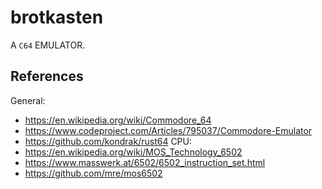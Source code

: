 # brotkasten

A `C64` EMULATOR.

## References
General:
- https://en.wikipedia.org/wiki/Commodore_64
- https://www.codeproject.com/Articles/795037/Commodore-Emulator
- https://github.com/kondrak/rust64
CPU:
- https://en.wikipedia.org/wiki/MOS_Technology_6502
- https://www.masswerk.at/6502/6502_instruction_set.html
- https://github.com/mre/mos6502
